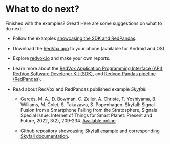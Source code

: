 # What to do next?

Finished with the examples? Great! Here are some suggestions on what to do next:

- Follow the examples [showcasing the SDK and RedPandas](https://redvoxinc.github.io/redvox-examples/).

- Download the [RedVox app](https://www.redvoxsound.com/) to your phone (available for Android and OS).

- Explore [redvox.io](https://redvox.io/#/home) and make your own reports.

- Learn more about the [RedVox Application Programming Interface (API)](https://github.com/RedVoxInc/redvox-api-1000), 
[RedVox Software Developer Kit (SDK)](https://github.com/RedVoxInc/redvox-python-sdk), and 
[Redvox-Pandas pipeline (RedPandas)](https://github.com/RedVoxInc/redpandas).

- Read about RedVox and RedPandas published example _Skyfall_:

    - Garcés, M. A., D. Bowman, C. Zeiler, A. Christe, T. Yoshiyama, B. Williams, M. Colet, S. Takazawa, S. Popenhagen. 
  Skyfall: Signal Fusion from a Smartphone Falling from the Stratosphere, Signals Special Issue: Internet of Things for Smart Planet: Present and Future, 2022, 3(2), 209-234. 
  [Available online](https://doi.org/10.3390/signals3020014)

    - Github repository showcasing [Skyfall example](https://github.com/RedVoxInc/Skyfall) and corresponding [Skyfall documentation](https://redvoxinc.github.io/Skyfall/).
